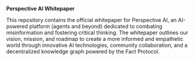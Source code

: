 **Perspective AI Whitepaper**

This repository contains the official whitepaper for Perspective AI, an AI-powered platform (agents and beyond) dedicated to combating misinformation and fostering critical thinking. The whitepaper outlines our vision, mission, and roadmap to create a more informed and empathetic world through innovative AI technologies, community collaboration, and a decentralized knowledge graph powered by the Fact Protocol.
